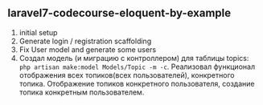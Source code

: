 ## laravel7-codecourse-eloquent-by-example

1.  initial setup
2.  Generate login / registration scaffolding
3.  Fix User model and generate some users
4.  Создал модель (и миграцию с контроллером) для таблицы topics: `php artisan make:model Models/Topic -m -c`. Реализовал функционал отображения всех топиков(всех пользователей), конкретного топика. Отображение топиков конкретного пользователя, создание топика конкретным пользователем.
